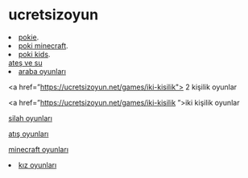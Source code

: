 # ucretsizoyun

<li><a href="http://pokigame.net">pokie</a>.</li>
<li><a href="http://www.pokigame.net/games/minecraft-games">poki minecraft</a>.</li>
<li><a href="http://www.pokigame.net/boy-games">poki kids</a>.</li>
<a href=”https://ucretsizoyun.net/games/ates-ve-su”>ateş ve su</a>

<li><a href=”https://ucretsizoyun.net/araba-oyunlari”> araba oyunları</a> </li>

<a href=”https://ucretsizoyun.net/games/iki-kisilik"> 2 kişilik oyunlar </a>

<a href=”https://ucretsizoyun.net/games/iki-kisilik ”>iki kişilik oyunlar</a>

<a href=”https://ucretsizoyun.net/games/silah rel=”dofollow”>silah oyunları</a>

<a href=”https://ucretsizoyun.net/games/atis rel=”dofollow”>atış oyunları</a>

<a href=”https://ucretsizoyun.net/games/minecraft”> minecraft oyunları</a>


 <li><a href="https://ucretsizoyun.net/kiz-oyunlari">kız oyunları</a></li>

